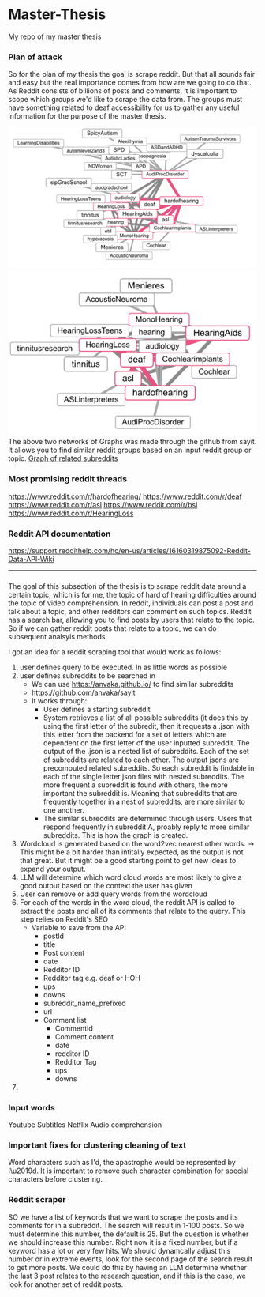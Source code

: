 # Master-Thesis
My repo of my master thesis

### Plan of attack
So for the plan of my thesis the goal is scrape reddit. But that all sounds fair and easy but the real importance comes from how are we going to do that. As Reddit consists of billions of posts and comments, it is important to scope which groups we'd like to scrape the data from. The groups must have something related to deaf accessibility for us to gather any useful information for the purpose of the master thesis. 

![alt text](ImageNetworkReddit.png)
![alt text](<ImageNetworkReddit 2.png>)
The above two networks of Graphs was made through the github from sayit. It allows you to find similar reddit groups based on an input reddit group or topic.
[Graph of related subreddits](https://anvaka.github.io/sayit)

### Most promising reddit threads
https://www.reddit.com/r/hardofhearing/
https://www.reddit.com/r/deaf
https://www.reddit.com/r/asl
https://www.reddit.com/r/bsl
https://www.reddit.com/r/HearingLoss

### Reddit API documentation
https://support.reddithelp.com/hc/en-us/articles/16160319875092-Reddit-Data-API-Wiki

---
### 
The goal of this subsection of the thesis is to scrape reddit data around a certain topic, which is for me, the topic of hard of hearing difficulties around the topic of video comprehension. In reddit, individuals can post a post and talk about a topic, and other redditors can comment on such topics. Reddit has a search bar, allowing you to find posts by users that relate to the topic. So if we can gather reddit posts that relate to a topic, we can do subsequent analsyis methods. 

I got an idea for a reddit scraping tool that would work as follows:
1. user defines query to be executed. In as little words as possible
2. user defines subreddits to be searched in
    - We can use https://anvaka.github.io/ to find similar subreddits
    - https://github.com/anvaka/sayit
    - It works through:
        - User defines a starting subreddit
        - System retrieves a list of all possible subreddits (it does this by using the first letter of the subredit, then it requests a .json with this letter from the backend for a set of letters which are dependent on the first letter of the user inputted subreddit. The output of the .json is a nested list of subreddits. Each of the set of subreddits are related to each other. The output jsons are precomputed related subreddits. So each subreddit is findable in each of the single letter json files with nested subreddits. The more frequent a subreddit is found with others, the more important the subreddit is. Meaning that subreddits that are frequently together in a nest of subreddits, are more similar to one another.
        - The similar subreddits are determined through users. Users that respond frequently in subreddit A, proably reply to more similar subreddits. This is how the graph is created. 
3. Wordcloud is generated based on the word2vec nearest other words. -> This might be a bit harder than intitally expected, as the output is not that great. But it might be a good starting point to get new ideas to expand your output. 
4. LLM will determine which word cloud words are most likely to give a good output based on the context the user has given
5. User can remove or add query words from the wordcloud
6. For each of the words in the word cloud, the reddit API is called to extract the posts and all of its comments that relate to the query. This step relies on Reddit's SEO
    - Variable to save from the API 
      - postId
      - title
      - Post content
      - date
      - Redditor ID
      - Redditor tag e.g. deaf or HOH
      - ups
      - downs
      - subreddit_name_prefixed
      - url
      - Comment list
        - CommentId
        - Comment content
        - date
        - redditor ID
        - Redditor Tag
        - ups
        - downs
7. 


### Input words 
Youtube
Subtitles
Netflix
Audio comprehension



### Important fixes for clustering cleaning of text
Word characters such as I'd, the apastrophe would be represented by I\u2019d. It is important to remove such character combination for special characters before clustering. 


### Reddit scraper
SO we have a list of keywords that we want to scrape the posts and its comments for in a subreddit. The search will result in 1-100 posts. So we must determine this number, the default is 25. But the question is whether we should increase this number. Right now it is a fixed number, but if a keyword has a lot or very few hits. We should dynamcally adjust this number or in extreme events, look for the second page of the search result to get more posts. We could do this by having an LLM determine whether the last 3 post relates to the research question, and if this is the case, we look for another set of reddit posts. 